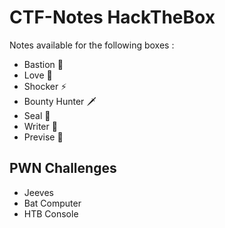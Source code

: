 # CTF-Notes HackTheBox 
Notes available for the following boxes : 
- Bastion 💂
- Love 💖
- Shocker ⚡
- Bounty Hunter 🗡
- Seal 🦭
- Writer 📃
- Previse 📂

## PWN Challenges
- Jeeves
- Bat Computer
- HTB Console

